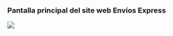 <h3>Pantalla principal del site web Envíos Express</h3>
<img src='![Uploading Pantalla principal de Envíos Express.jpg…]()'>
